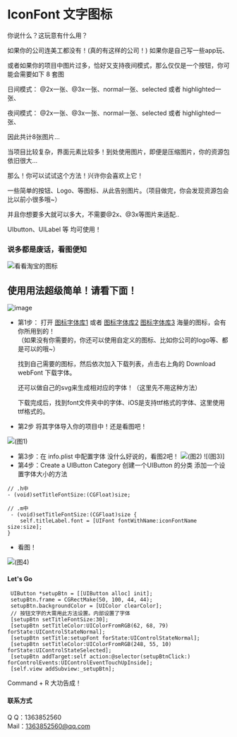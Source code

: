 # IconFont 文字图标
 你说什么？这玩意有什么用？  

 如果你的公司连美工都没有！(真的有这样的公司！) 如果你是自己写一些app玩、  

 或者如果你的项目中图片过多，恰好又支持夜间模式，那么仅仅是一个按钮，你可能会需要如下 8 套图  

 日间模式： @2x一张、@3x一张、normal一张、selected 或者 highlighted一张、  

 夜间模式： @2x一张、@3x一张、normal一张、selected 或者 highlighted一张、  

 因此共计8张图片...  

 当项目比较复杂，界面元素比较多！到处使用图片，即便是压缩图片，你的资源包依旧很大...  

 那么！你可以试试这个方法！兴许你会喜欢上它！  

 一些简单的按钮、Logo、等图标、从此告别图片。（项目做完，你会发现资源包会比以前小很多哦~）  

 并且你想要多大就可以多大，不需要@2x、@3x等图片来适配..  

 UIbutton、UILabel 等 均可使用！  

 
### 说多都是废话，看图便知
![看看淘宝的图标](http://ww2.sinaimg.cn/mw690/00668vF9gw1eubx4n8zb4j30ef0pmahq.jpg)   

## 使用用法超级简单！请看下面！
![image](./1224·2.gif)  

* 第1步：
  打开 [图标字体库1](http://www.iconfont.cn/collections/index?spm=a313x.7781069.1998910419.5&type=2) 
  或者 
       [图标字体库2](http://www.iconfont.cn/repositories/) 
       [图标字体库3](http://www.fontello.com/)
  海量的图标，会有你所用到的！  
（如果没有你需要的，你还可以使用自定义的图标、比如你公司的logo等、都是可以的哦~）  

  找到自己需要的图标，然后依次加入下载列表，点击右上角的 Download webFont 下载字体。  
  
  还可以做自己的svg来生成相对应的字体！（这里先不用这种方法）  
  
  下载完成后，找到font文件夹中的字体、iOS是支持ttf格式的字体、这里使用ttf格式的。  
  
* 第2步 将其字体导入你的项目中！还是看图吧！  

![(图1)](http://ww1.sinaimg.cn/mw690/00668vF9jw1eubw1yzphvj30v40b50wr.jpg) 
* 第3步：在 info.plist 中配置字体 没什么好说的，看图2吧！
![(图2)](http://ww4.sinaimg.cn/mw690/00668vF9jw1eubw20c171j30pt0ax79g.jpg) 
![(图3)]
* 第4步：Create a UIButton Category
  创建一个UIButton 的分类 添加一个设置字体大小的方法
```objc
// .h中
- (void)setTitleFontSize:(CGFloat)size;

// .m中
 - (void)setTitleFontSize:(CGFloat)size {
    self.titleLabel.font = [UIFont fontWithName:iconFontName size:size];
}
```  

* 看图！  

![(图4)](http://ww1.sinaimg.cn/mw690/00668vF9gw1eubxmgt5kqj30ho03ljs3.jpg) 


#### Let's Go
```objc
 UIButton *setupBtn = [[UIButton alloc] init];
 setupBtn.frame = CGRectMake(50, 100, 44, 44);
 setupBtn.backgroundColor = [UIColor clearColor];
 // 按钮文字的大需用此方法设置。内部设置了字体
 [setupBtn setTitleFontSize:30];
 [setupBtn setTitleColor:UIColorFromRGB(62, 68, 79) forState:UIControlStateNormal];
 [setupBtn setTitle:setupFont forState:UIControlStateNormal];
 [setupBtn setTitleColor:UIColorFromRGB(248, 55, 10) forState:UIControlStateSelected];
 [setupBtn addTarget:self action:@selector(setupBtnClick:) forControlEvents:UIControlEventTouchUpInside];
 [self.view addSubview:_setupBtn];
```
Command + R 大功告成！  
  
  

#### 联系方式  <br />
Q    Q：1363852560 <br />
Mail：1363852560@qq.com<br />
